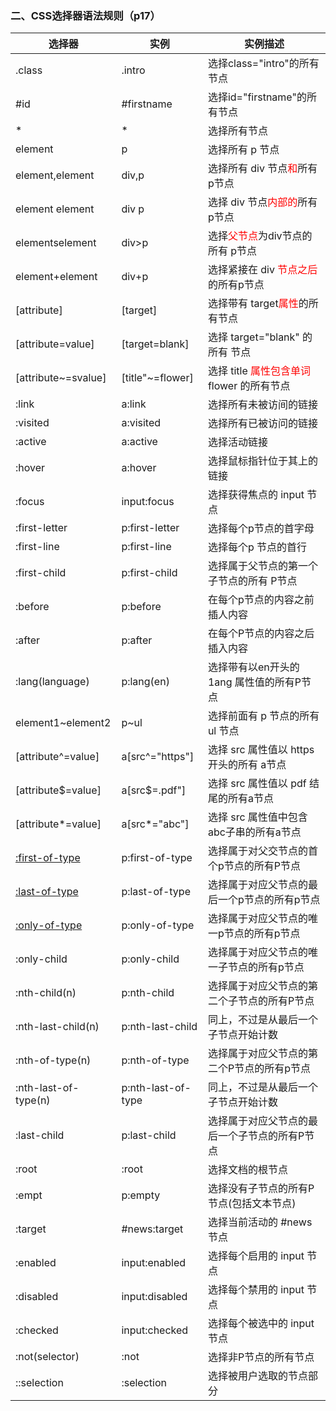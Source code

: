 ### 二、CSS选择器语法规则（p17）
选择器|实例|实例描述
---|---|---
.class|.intro|选择class="intro"的所有节点
#id|#firstname|选择id="firstname"的所有节点
*|*|选择所有节点
element|p|选择所有 p 节点
element,element|div,p|选择所有 div 节点<font style="color:red">和</font>所有p节点
element element|div p|选择 div 节点<font color="red">内部的</font>所有p节点
elementselement|div>p|选择<font color="red">父节点</font>为div节点的所有 p节点
element+element|div+p|选择紧接在 div <font color="red">节点之后</font>的所有p节点
[attribute]|[target]|选择带有 target<font color="red">属性</font>的所有节点
[attribute=value]|[target=blank]|选择 target="blank" 的所有 节点
[attribute~=svalue]|[title"~=flower]|选择 title <font color="red">属性包含单词</font> flower 的所有节点
:link|a:link|选择所有未被访间的链接
:visited|a:visited|选择所有已被访问的链接
:active|a:active|选择活动链接
:hover|a:hover|选择鼠标指针位于其上的链接
:focus|input:focus|选择获得焦点的 input 节点
:first-letter|p:first-letter|选择每个p节点的首字母
:first-line|p:first-line|选择每个p 节点的首行
:first-child|p:first-child|选择属于父节点的第一个子节点的所有 P节点
:before|p:before|在每个p节点的内容之前插人内容
:after|p:after|在每个P节点的内容之后插入内容
:lang(language)|p:lang(en)|选择带有以en开头的 1ang 属性值的所有P节点
element1~element2|p~ul|选择前面有 p 节点的所有 ul 节点
[attribute^=value]|a[src^="https"]|选择 src 属性值以 https 开头的所有 a节点
[attribute$=value]|a[src$=.pdf"]|选择 src 属性值以 pdf 结尾的所有a节点
[attribute*=value]|a[src*="abc"]|选择 src 属性值中包含 abc子串的所有a节点
[:first-of-type](https://developer.mozilla.org/zh-CN/docs/Web/CSS/:first-of-type)|p:first-of-type|选择属于对父交节点的首个p节点的所有P节点
[:last-of-type](https://developer.mozilla.org/zh-CN/docs/Web/CSS/:last-of-type)|p:last-of-type|选择属于对应父节点的最后一个p节点的所有p节点
[:only-of-type](https://developer.mozilla.org/zh-CN/docs/Web/CSS/:only-of-type)|p:only-of-type|选择属于对应父节点的唯一p节点的所有p节点
:only-child|p:only-child|选择属于对应父节点的唯一子节点的所有p节点
:nth-child(n)|p:nth-child|选择属于对应父节点的第二个子节点的所有P节点
:nth-last-child(n)|p:nth-last-child|同上，不过是从最后一个子节点开始计数
:nth-of-type(n)|p:nth-of-type|选择属于对应父节点的第二个P节点的所有p节点
:nth-last-of-type(n)|p:nth-last-of-type|同上，不过是从最后一个子节点开始计数
:last-child|p:last-child|选择属于对应父节点的最后一个子节点的所有P节点
:root|:root|选择文档的根节点
:empt|p:empty|选择没有子节点的所有P节点(包括文本节点)
:target|#news:target|选择当前活动的 #news 节点
:enabled|input:enabled|选择每个启用的 input 节点
:disabled|input:disabled|选择每个禁用的 input 节点
:checked|input:checked|选择每个被选中的 input 节点
:not(selector)|:not|选择非P节点的所有节点
::selection|:selection|选择被用户选取的节点部分
